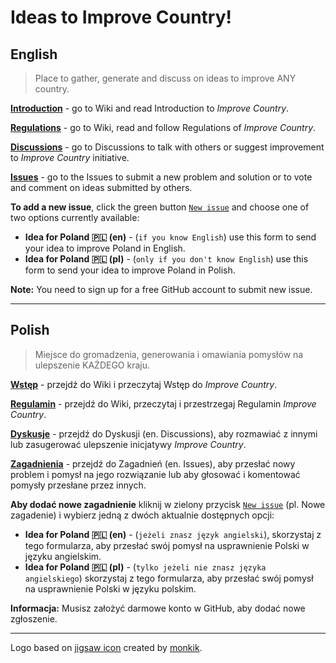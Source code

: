 # Ideas to Improve Country!

## English

> Place to gather, generate and discuss on ideas to improve ANY country.

[**Introduction**](https://github.com/improvecountry/ideas/wiki/Introduction#introduction) - go to Wiki and read Introduction to *Improve Country*.

[**Regulations**](https://github.com/improvecountry/ideas/wiki/regulations) - go to Wiki, read and follow Regulations of *Improve Country*. 

[**Discussions**](https://github.com/improvecountry/ideas/discussions) - go to Discussions to talk with others or suggest improvement to *Improve Country* initiative.

[**Issues**](https://github.com/improvecountry/ideas/issues) - go to the Issues to submit a new problem and solution or to vote and comment on ideas submitted by others.

**To add a new issue**, click the green button [`New issue`](https://github.com/improvecountry/ideas/issues/new/choose) and choose one of two options currently available:
  - **Idea for Poland 🇵🇱 (en)** - (`if you know English`) use this form to send your idea to improve Poland in English.
  - **Idea for Poland 🇵🇱 (pl)** - (`only if you don't know English`) use this form to send your idea to improve Poland in Polish.

**Note:** You need to sign up for a free GitHub account to submit new issue.

---
## Polish

> Miejsce do gromadzenia, generowania i omawiania pomysłów na ulepszenie KAŻDEGO kraju.

[**Wstęp**](https://github.com/improvecountry/ideas/wiki/introduction#wstęp) - przejdź do Wiki i przeczytaj Wstęp do *Improve Country*.

[**Regulamin**](https://github.com/improvecountry/ideas/wiki/regulamin) - przejdź do Wiki, przeczytaj i przestrzegaj Regulamin *Improve Country*. 

[**Dyskusje**](https://github.com/improvecountry/ideas/discussions) - przejdź do Dyskusji (en. Discussions), aby rozmawiać z innymi lub zasugerować ulepszenie inicjatywy *Improve Country*.

[**Zagadnienia**](https://github.com/improvecountry/ideas/issues) - przejdź do Zagadnień (en. Issues), aby przesłać nowy problem i pomysł na jego rozwiązanie lub aby głosować i komentować pomysły przesłane przez innych. 

**Aby dodać nowe zagadnienie** kliknij w zielony przycisk [`New issue`](https://github.com/improvecountry/ideas/issues/new/choose) (pl. Nowe zagadenie) i wybierz jedną z dwóch aktualnie dostępnych opcji:
  - **Idea for Poland 🇵🇱 (en)** - (`jeżeli znasz język angielski`), skorzystaj z tego formularza, aby przesłać swój pomysł na usprawnienie Polski w języku angielskim.
  - **Idea for Poland 🇵🇱 (pl)** - (`tylko jeżeli nie znasz języka angielskiego`) skorzystaj z tego formularza, aby przesłać swój pomysł na usprawnienie Polski w języku polskim.

**Informacja:** Musisz założyć darmowe konto w GitHub, aby dodać nowe zgłoszenie.

---
Logo based on [jigsaw icon](https://www.flaticon.com/free-icon/jigsaw_993686) created by [monkik](https://www.flaticon.com/authors/monkik).
